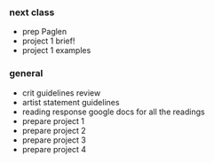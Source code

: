 ### next class
- prep Paglen
- project 1 brief!
- project 1 examples

### general
- crit guidelines review
- artist statement guidelines
- reading response google docs for all the readings
- prepare project 1
- prepare project 2
- prepare project 3
- prepare project 4
